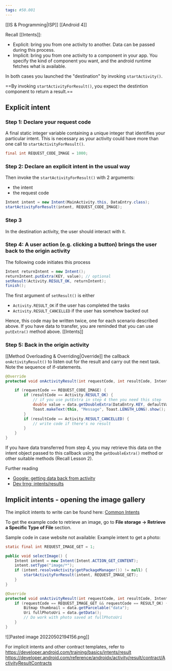 ```yaml
---
tags: #50.001
---
```

[[IS & Programming|ISP]]
[[Android 4]]

Recall [[Intents]]:
- Explicit: bring you from one activity to another. Data can be passed during this process.
- Implicit: bring you from one activity to a component in your app. You specify the kind of component you want, and the android runtime fetches what is available.

In both cases you launched the "destination" by invoking `startActivity()`.

==By invoking `startActivityForResult()`, you expect the destintion component to return a result.==

## Explicit intent
### Step 1: Declare your request code
A final static integer variable containing a unique integer that identifies your particular intent.
This is necessary as your activity could have more than one call to `startActivityForResult()`.
```java
final int REQUEST_CODE_IMAGE = 1000;
```

### Step 2: Declare an explicit intent in the usual way
Then invoke the `startActivityForResult()` with 2 arguments:
- the intent
- the request code

```java
Intent intent = new Intent(MainActivity.this, DataEntry.class);
startActivityForResult(intent, REQUEST_CODE_IMAGE);
```

### Step 3
In the destination activity, the user should interact with it.

### Step 4: A user action (e.g. clicking a button) brings the user back to the origin activity
The following code initiates this process
```java
Intent returnIntent = new Intent();
returnIntent.putExtra(KEY, value); // optional
setResult(Activity.RESULT_OK, returnIntent);
finish();
```

The first argument of `setResult()` is either
- `Activity.RESULT_OK` if the user has completed the tasks
- `Activity.RESULT_CANCELLED` if the user has somehow backed out

Hence, this code may be written twice, one for each scenario described above.
If you have data to transfer, you are reminded that you can use `putExtra()` method above. [[Intents]]

### Step 5: Back in the origin activity
[[Method Overloading & Overriding|Override]] the callback `onActivityResult()` to listen out for the result and carry out the next task. Note the sequence of if-statements.
```java
@Override
protected void onActivityResult(int requestCode, int resultCode, Intent data) {

	if (requestCode == REQUEST_CODE_IMAGE) {
		if (resultCode == Activity.RESULT_OK) {
			// if you use putExtra in step 4 then you need this step
			double value = data.getDoubleExtra(DataEntry.KEY, defaultValue);
			Toast.makeText(this, "Message", Toast.LENGTH_LONG).show();
		}
		if (resultCode == Activity.RESULT_CANCELLED) {
			// write code if there's no result
		}
	}
}
```

If you have data transferred from step 4, you may retrieve this data on the intent object passed to this callback using the `getDoubleExtra()` method or other suitable methods (Recall Lesson 2).

Further reading  
-  [Google: getting data back from activity](https://google-developer-training.github.io/android-developer-fundamentals-course-concepts-v2/unit-1-get-started/lesson-2-activities-and-intents/2-1-c-activities-and-intents/2-1-c-activities-and-intents.html#gettingdatabackfromactivity)
- [Dev trng: intents/results](https://developer.android.com/training/basics/intents/result)

## Implicit intents - opening the image gallery
The implicit intents to write can be found here: [Common Intents](https://developer.android.com/guide/components/intents-common#java)

To get the example code to retrieve an image, go to **File storage -> Retrieve a Specific Type of File** section.

Sample code in case website not available:
Example intent to get a photo:
```java
static final int REQUEST_IMAGE_GET = 1;

public void selectImage() {
	Intent intent = new Intent(Intent.ACTION_GET_CONTENT);
	intent.setType("image/*");
	if (intent.resolveActivity(getPackageManager()) != null) {
		startActivityForResult(intent, REQUEST_IMAGE_GET);
	}
}

@Override
protected void onActivityResult(int requestCode, int resultCode, Intent data) {
	if (requestCode == REQUEST_IMAGE_GET && requestCode == RESULT_OK) {
		Bitmap thumbnail = data.getParcelable("data");
		Uri fullPhotoUri = data.getData();
		// Do work with photo saved at fullPhotoUri
	}
}
```

![[Pasted image 20220502194156.png]]

For implicit intents and other contract templates, refer to  
https://developer.android.com/training/basics/intents/result  
https://developer.android.com/reference/androidx/activity/result/contract/ActivityResultContracts
